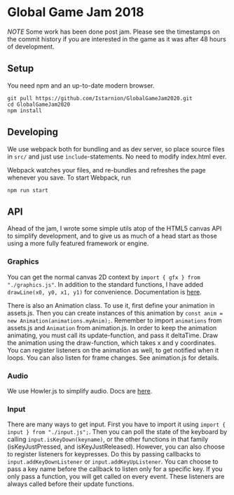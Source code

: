 # Global Game Jam 2018

*NOTE* Some work has been done post jam. Please see the timestamps on the commit history if you are interested in the game as it was after 48 hours of development.

## Setup
You need npm and an up-to-date modern browser.

```
git pull https://github.com/Istarnion/GlobalGameJam2020.git
cd GlobalGameJam2020
npm install
```

## Developing
We use webpack both for bundling and as dev server, so place source files in `src/` and just use `ìnclude`-statements. No need to modify index.html ever.

Webpack watches your files, and re-bundles and refreshes the page whenever you save.
To start Webpack, run
```
npm run start
```

## API
Ahead of the jam, I wrote some simple utils atop of the HTML5 canvas API to simplify development, and to give us as much of a head start as those using a more fully featured framework or engine.

### Graphics
You can get the normal canvas 2D context by `import { gfx } from "./graphics.js"`. In addition to the standard functions, I have added `drawLine(x0, y0, x1, y1)` for convenience.
Documentation is [here](https://developer.mozilla.org/en-US/docs/Web/API/CanvasRenderingContext2D).

There is also an Animation class. To use it, first define your animation in assets.js. Then you can create instances of this animation by `const anim = new Animation(animations.myAnim);`. Remember to import `animations` from assets.js and `Animation` from animation.js.
In order to keep the animation animating, you must call its update-function, and pass it deltaTime.
Draw the animation using the draw-function, which takes x and y coordinates.
You can register listeners on the animation as well, to get notified when it loops. You can also listen for frame changes. See animation.js for details.

### Audio
We use Howler.js to simplify audio. Docs are [here](https://github.com/goldfire/howler.js#documentation).

### Input
There are many ways to get input. First you have to import it using `import { input } from "./input.js";`. Then you can poll the state of the keyboard by calling `input.isKeyDown(keyname)`, or the other functions in that family (isKeyJustPressed, and isKeyJustReleased).
However, you can also choose to register listeners for keypresses. Do this by passing callbacks to `input.addKeyDownListener` or `input.addKeyUpListener`. You can choose to pass a key name before the callback to listen only for a specific key. If you only pass a function, you will get called on every event.
These listeners are always called before their update functions.

